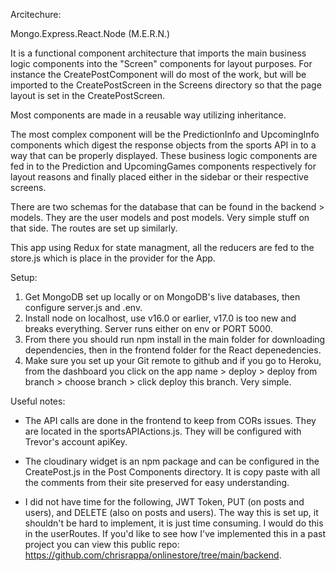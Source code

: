Arcitechure:

Mongo.Express.React.Node (M.E.R.N.)

It is a functional component architecture that imports the main business logic components into the "Screen" components for layout purposes. For instance the CreatePostComponent will do most of the work, but will be imported to the CreatePostScreen in the Screens directory so that the page layout is set in the CreatePostScreen.

Most components are made in a reusable way utilizing inheritance.

The most complex component will be the PredictionInfo and UpcomingInfo components which digest the response objects from the sports API in to a way that can be properly displayed. These business logic components are fed in to the Prediction and UpcomingGames components respectively for layout reasons and finally placed either in the sidebar or their respective screens.

There are two schemas for the database that can be found in the backend > models. They are the user models and post models. Very simple stuff on that side. The routes are set up similarly. 

This app using Redux for state managment, all the reducers are fed to the store.js which is place in the provider for the App.


Setup:

1. Get MongoDB set up locally or on MongoDB's live databases, then configure server.js and .env.
2. Install node on localhost, use v16.0 or earlier, v17.0 is too new and breaks everything. Server runs either on env or PORT 5000.
3. From there you should run npm install in the main folder for downloading dependencies, then in the frontend folder for the React depenedencies.
4. Make sure you set up your Git remote to github and if you go to Heroku, from the dashboard you click on the app name > deploy > deploy from branch > choose branch > click deploy this branch. Very simple.


Useful notes:

- The API calls are done in the frontend to keep from CORs issues. They are located in the sportsAPIActions.js. They will be configured with Trevor's account apiKey.

- The cloudinary widget is an npm package and can be configured in the CreatePost.js in the Post Components directory. It is copy paste with all the comments from their site preserved for easy understanding.

- I did not have time for the following, JWT Token, PUT (on posts and users), and DELETE (also on posts and users). The way this is set up, it shouldn't be hard to implement, it is just time consuming. I would do this in the userRoutes. If you'd like to see how I've implemented this in a past project you can view this public repo: https://github.com/chrisrappa/onlinestore/tree/main/backend. 
